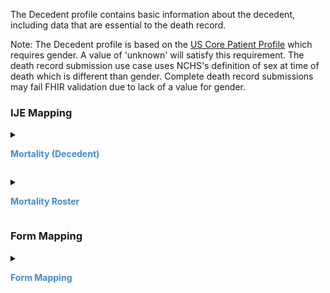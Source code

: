The Decedent profile contains basic information about the decedent, including data that are essential to the death record.

  Note: The Decedent profile is based on the [US Core Patient Profile](http://hl7.org/fhir/us/core/STU5.0.1/StructureDefinition-us-core-patient.html) which requires gender.  A value of 'unknown' will satisfy this requirement.
  The death record submission use case uses NCHS's definition of sex at time of death which is different than gender.  Complete death record submissions may fail FHIR validation
  due to lack of a value for gender.

### IJE Mapping

<style>
 .context-menu {cursor: context-menu; color: #438bca;}
 .context-menu:hover {opacity: 0.5;}
</style>
<details>

<summary>

<strong class='context-menu'> Mortality (Decedent) </strong>

</summary>
<table class='grid'>
<thead>
  <tr>
    <th style='text-align: center'><strong>Use Case</strong></th>
    <th><strong>#</strong></th>
    <th><strong>Description</strong></th>
    <th><strong>IJE Name</strong></th>
    <th><strong>Field</strong></th>
    <th><strong>Type</strong></th>
    <th><strong>Value Set/Comments</strong></th>
  </tr>
</thead>
<tbody>
<tr>
  <td style='text-align: center'>Mortality</td>
  <td>7</td>
  <td>Decedent's Legal Name--Given </td>
  <td>GNAME</td>
  <td>name.given , name.use = official</td>
  <td>string</td>
  <td>-</td>
</tr>
<tr>
  <td style='text-align: center'>Mortality</td>
  <td>8</td>
  <td>Decedent's Legal Name--Middle</td>
  <td>MNAME</td>
  <td>name.given , name.use = official (first letter)</td>
  <td>string</td>
  <td>-</td>
</tr>
<tr>
  <td style='text-align: center'>Mortality</td>
  <td>9</td>
  <td>Decedent's Legal Name--Last</td>
  <td>LNAME</td>
  <td>name.family , name.use = official. (absence is equivalent to 'UNKNOWN'.)</td>
  <td>string</td>
  <td>-</td>
</tr>
<tr>
  <td style='text-align: center'>Mortality</td>
  <td>10</td>
  <td>Decedent's Legal Name--Suffix</td>
  <td>SUFF</td>
  <td>name.suffix , name.use = official</td>
  <td>string</td>
  <td>-</td>
</tr>
<tr>
  <td style='text-align: center'>Mortality</td>
  <td>13</td>
  <td>Sex</td>
  <td>SEX</td>
  <td>extension[NVSS-SexAtDeath] </td>
  <td>codeable</td>
  <td><a href='ValueSet-vrdr-administrative-gender-vs.html'>AdministrativeGenderVS</a></td>
</tr>
<tr>
  <td style='text-align: center'>Mortality</td>
  <td>NA</td>
  <td>Gender</td>
  <td>*NO IJE MAPPING*</td>
  <td>gender</td>
  <td>codeable</td>
  <td><a href='ValueSet-vrdr-administrative-gender-vs.html'>AdministrativeGenderVS</a> - See <a href='{{site.data.fhir.ver.hl7fhirusvrcommonlibrary}}/usage.html#gender'>Note on Gender</a></td>
</tr>
<tr>
  <td style='text-align: center'>Mortality</td>
  <td>15</td>
  <td>Social Security Number</td>
  <td>SSN</td>
  <td>identifier.value where system = 'http://hl7.org/fhir/sid/us-ssn and type.coding.code="SS"</td>
  <td>string</td>
  <td>type.coding.code="SB" is deprecated but also supported for compatibility</td>
</tr>
<tr>
  <td style='text-align: center'>Mortality</td>
  <td>19</td>
  <td>Date of Birth--Year</td>
  <td>DOB_YR</td>
  <td>birthDate.value</td>
  <td>dateTime</td>
  <td>See <a href='{{site.data.fhir.ver.hl7fhirusvrcommonlibrary}}/usage.html#partial-dates-and-times'>PartialDatesAndTimes</a></td>
</tr>
<tr>
  <td style='text-align: center'>Mortality</td>
  <td>20</td>
  <td>Date of Birth--Month</td>
  <td>DOB_MO</td>
  <td>birthDate.value</td>
  <td>dateTime</td>
  <td>See <a href='{{site.data.fhir.ver.hl7fhirusvrcommonlibrary}}/usage.html#partial-dates-and-times'>PartialDatesAndTimes</a></td>
</tr>
<tr>
  <td style='text-align: center'>Mortality</td>
  <td>21</td>
  <td>Date of Birth--Day</td>
  <td>DOB_DY</td>
  <td>birthDate.value</td>
  <td>dateTime</td>
  <td>See <a href='{{site.data.fhir.ver.hl7fhirusvrcommonlibrary}}/usage.html#partial-dates-and-times'>PartialDatesAndTimes</a></td>
</tr>
<tr>
  <td style='text-align: center'>Mortality</td>
  <td>22</td>
  <td>Birthplace--Country</td>
  <td>BPLACE_CNT</td>
  <td>extension[patient-birthPlace].value[x].country </td>
  <td>string</td>
  <td><a href='{{site.data.fhir.ver.hl7fhirusvrcommonlibrary}}/ValueSet-ValueSet-birthplace-country-vr.html'>ValueSetBirthplaceCountryVitalRecords</a></td>
</tr>
<tr>
  <td style='text-align: center'>Mortality</td>
  <td>23</td>
  <td>State, U.S. Territory or Canadian Province of Birth - code</td>
  <td>BPLACE_ST</td>
  <td>extension[patient-birthPlace].value[x].state</td>
  <td>string</td>
  <td><a href='{{site.data.fhir.ver.hl7fhirusvrcommonlibrary}}/ValueSet-ValueSet-states-territories-provinces-vr.html'>ValueSetStatesTerritoriesAndProvincesVitalRecords</a></td>
</tr>
<tr>
  <td style='text-align: center'>Mortality</td>
  <td>24</td>
  <td>Decedent's Residence--City</td>
  <td>CITYC</td>
  <td>address.city.extension[cityCode]</td>
  <td>integer</td>
  <td>see <a href='{{site.data.fhir.ver.hl7fhirusvrcommonlibrary}}/usage.html#city-codes'>CityCodes</a></td>
</tr>
<tr>
  <td style='text-align: center'>Mortality</td>
  <td>25</td>
  <td>Decedent's Residence--County</td>
  <td>COUNTYC</td>
  <td>address.district.extension[districtCode]</td>
  <td>integer</td>
  <td>see <a href='{{site.data.fhir.ver.hl7fhirusvrcommonlibrary}}/usage.html#county-codes'>CountyCodes</a></td>
</tr>
<tr>
  <td style='text-align: center'>Mortality</td>
  <td>26</td>
  <td>State, U.S. Territory or Canadian Province of Decedent's residence - code</td>
  <td>STATEC</td>
  <td>address.state</td>
  <td>string</td>
  <td><a href='{{site.data.fhir.ver.hl7fhirusvrcommonlibrary}}/ValueSet-ValueSet-states-territories-provinces-vr.html'>ValueSetStatesTerritoriesAndProvincesVitalRecords</a></td>
</tr>
<tr>
  <td style='text-align: center'>Mortality</td>
  <td>27</td>
  <td>Decedent's Residence--Country</td>
  <td>COUNTRYC</td>
  <td>address.country</td>
  <td>string</td>
  <td><a href='{{site.data.fhir.ver.hl7fhirusvrcommonlibrary}}/ValueSet-ValueSet-residence-country-vr.html'>ValueSetResidenceCountryVitalRecords</a></td>
</tr>
<tr>
  <td style='text-align: center'>Mortality</td>
  <td>28</td>
  <td>Decedent's Residence--Inside City Limits</td>
  <td>LIMITS</td>
  <td>address.city.extension[withinCityLimits] </td>
  <td>codeable</td>
  <td><a href='{{site.data.fhir.ver.hl7fhirusvrcommonlibrary}}/ValueSet-ValueSet-yes-no-unknown-vr.html'>ValueSetYesNoUnknownVitalRecords</a></td>
</tr>
<tr>
  <td style='text-align: center'>Mortality</td>
  <td>29</td>
  <td>Marital Status</td>
  <td>MARITAL</td>
  <td>maritalStatus</td>
  <td>codeable</td>
  <td> <a href='{{site.data.fhir.ver.hl7fhirusvrcommonlibrary}}/ValueSet-ValueSet-marital-status-vr.html'>ValueSetMaritalStatusVitalRecords</a></td>
</tr>
<tr>
  <td style='text-align: center'>Mortality</td>
  <td>30</td>
  <td>Marital Status--Edit Flag</td>
  <td>MARITAL_BYPASS</td>
  <td>maritalStatus.extension[BypassEditFlag] </td>
  <td>codeable</td>
  <td><a href='ValueSet-vrdr-edit-bypass-0124-vs.html'>EditBypass0124VS</a></td>
</tr>
<tr>
  <td style='text-align: center'>Mortality</td>
  <td>143</td>
  <td>Decedent's spouse living at decedent's DOD?</td>
  <td>SPOUSELV</td>
  <td>extension[Spouse-Alive] </td>
  <td>codeable</td>
  <td> <a href='ValueSet-vrdr-spouse-alive-vs.html'>SpouseAliveVS</a></td>
</tr>
<tr>
  <td style='text-align: center'>Mortality</td>
  <td>146</td>
  <td>Decedent's Residence - Street number</td>
  <td>STNUM_R</td>
  <td>address.extension[stnum]</td>
  <td>string</td>
  <td>-</td>
</tr>
<tr>
  <td style='text-align: center'>Mortality</td>
  <td>147</td>
  <td>Decedent's Residence - Pre Directional</td>
  <td>PREDIR_R</td>
  <td>address.extension[predir]</td>
  <td>string</td>
  <td>-</td>
</tr>
<tr>
  <td style='text-align: center'>Mortality</td>
  <td>148</td>
  <td>Decedent's Residence - Street name</td>
  <td>STNAME_R</td>
  <td>address.extension[stname]</td>
  <td>string</td>
  <td>-</td>
</tr>
<tr>
  <td style='text-align: center'>Mortality</td>
  <td>149</td>
  <td>Decedent's Residence - Street designator</td>
  <td>STDESIG_R</td>
  <td>address.extension[stdesig]</td>
  <td>string</td>
  <td>-</td>
</tr>
<tr>
  <td style='text-align: center'>Mortality</td>
  <td>150</td>
  <td>Decedent's Residence - Post Directional</td>
  <td>POSTDIR_R</td>
  <td>address.extension[postdir]</td>
  <td>string</td>
  <td>-</td>
</tr>
<tr>
  <td style='text-align: center'>Mortality</td>
  <td>151</td>
  <td>Decedent's Residence - Unit or apt number</td>
  <td>UNITNUM_R</td>
  <td>address.extension[unitnum]</td>
  <td>string</td>
  <td>-</td>
</tr>
<tr>
  <td style='text-align: center'>Mortality</td>
  <td>152</td>
  <td>Decedent's Residence - City or Town name</td>
  <td>CITYTEXT_R</td>
  <td>address.city</td>
  <td>string</td>
  <td>-</td>
</tr>
<tr>
  <td style='text-align: center'>Mortality</td>
  <td>153</td>
  <td>Decedent's Residence - ZIP code</td>
  <td>ZIP9_R</td>
  <td>address.postalCode</td>
  <td>string</td>
  <td>-</td>
</tr>
<tr>
  <td style='text-align: center'>Mortality</td>
  <td>154</td>
  <td>Decedent's Residence - County</td>
  <td>COUNTYTEXT_R</td>
  <td>address.district</td>
  <td>string</td>
  <td>-</td>
</tr>
<tr>
  <td style='text-align: center'>Mortality</td>
  <td>155</td>
  <td>Decedent's Residence - State name</td>
  <td>STATETEXT_R </td>
  <td>address.state (expanded from 2 letter code)</td>
  <td>string</td>
  <td>See <a href='{{site.data.fhir.ver.hl7fhirusvrcommonlibrary}}/usage.html#state-literals'>StateLiterals</a></td>
</tr>
<tr>
  <td style='text-align: center'>Mortality</td>
  <td>156</td>
  <td>Decedent's Residence - COUNTRY name</td>
  <td>COUNTRYTEXT_R</td>
  <td>address.country (expanded from 2 letter code)</td>
  <td>string</td>
  <td>See <a href='{{site.data.fhir.ver.hl7fhirusvrcommonlibrary}}/usage.html#country-literals'>CountryLiterals</a></td>
</tr>
<tr>
  <td style='text-align: center'>Mortality</td>
  <td>157</td>
  <td>Long string address for decedent's place of residence same as above but allows states to choose the way they capture information.</td>
  <td>ADDRESS_R</td>
  <td>address.line[0]</td>
  <td>string</td>
  <td>-</td>
</tr>
<tr>
  <td style='text-align: center'>Mortality</td>
  <td>166</td>
  <td>Middle Name of Decedent </td>
  <td>DMIDDLE</td>
  <td>name.given , name.use = official</td>
  <td>string</td>
  <td>-</td>
</tr>
<tr>
  <td style='text-align: center'>Mortality</td>
  <td>194</td>
  <td>Decedent's Maiden Name</td>
  <td>DMAIDEN</td>
  <td>name.text , name.use = maiden</td>
  <td>string</td>
  <td>-</td>
</tr>
<tr>
  <td style='text-align: center'>Mortality</td>
  <td>195</td>
  <td>Decedent's Birth Place City - Code</td>
  <td>DBPLACECITYCODE</td>
  <td>extension[patient-birthPlace].value[x].city.extension[cityCode]</td>
  <td>integer</td>
  <td>see <a href='{{site.data.fhir.ver.hl7fhirusvrcommonlibrary}}/usage.html#city-codes'>CityCodes</a></td>
</tr>
<tr>
  <td style='text-align: center'>Mortality</td>
  <td>196</td>
  <td>Decedent's Birth Place City - Literal</td>
  <td>DBPLACECITY</td>
  <td>extension[patient-birthPlace].value[x].city</td>
  <td>string</td>
  <td>-</td>
</tr>
<tr>
  <td style='text-align: center'>Mortality</td>
  <td>201</td>
  <td>Informant's Relationship</td>
  <td>INFORMRELATE</td>
  <td>contact.relationship.text </td>
  <td>string (30 characters)</td>
  <td>-</td>
</tr>
<tr>
  <td style='text-align: center'>Mortality</td>
  <td>238</td>
  <td>State, U.S. Territory or Canadian Province of Birth - literal</td>
  <td>STATEBTH</td>
  <td>extension[patient-birthPlace].value[x].state or extension[patient-birthPlace].value[x].state.extension[nationalReportingJurisdictionId] if present    (expanded from 2 letter code)</td>
  <td>string</td>
  <td>See <a href='{{site.data.fhir.ver.hl7fhirusvrcommonlibrary}}/usage.html#state-literals'>StateLiterals</a></td>
</tr>
<tr>
  <td style='text-align: center'>Mortality</td>
  <td>246</td>
  <td>Marital Descriptor</td>
  <td>MARITAL_DESCRIP</td>
  <td>maritalStatus.text </td>
  <td>string</td>
  <td>-</td>
</tr>

</tbody>
</table>

</details>
<p></p>

<details>

<summary>

<strong class='context-menu'> Mortality Roster </strong>

</summary>
<table class='grid'>
<thead>
  <tr>
    <th style='text-align: center'><strong>Use Case</strong></th>
    <th><strong>#</strong></th>
    <th><strong>Description</strong></th>
    <th><strong>IJE Name</strong></th>
    <th><strong>Field</strong></th>
    <th><strong>Type</strong></th>
    <th><strong>Value Set/Comments</strong></th>
  </tr>
</thead>
<tbody>
<tr>
  <td style='text-align: center'>Mortality Roster</td>
  <td>1</td>
  <td>State, U.S. Territory or Canadian Province of Birth - literal</td>
  <td>STATEBTH</td>
  <td>extension[patient-birthPlace].value[x].state or extension[patient-birthPlace].value[x].state.extension[nationalReportingJurisdictionId] if present    (expanded from 2 letter code)</td>
  <td>string</td>
  <td>See <a href='{{site.data.fhir.ver.hl7fhirusvrcommonlibrary}}/usage.html#state-literals'>StateLiterals</a></td>
</tr>
<tr>
  <td style='text-align: center'>Mortality Roster</td>
  <td>2</td>
  <td>State, U.S. Territory or Canadian Province of Birth - code</td>
  <td>BPLACE_ST</td>
  <td>extension[patient-birthPlace].value[x].state or extension[patient-birthPlace].value[x].state.extension[nationalReportingJurisdictionId] if present </td>
  <td>string</td>
  <td><a href='{{site.data.fhir.ver.hl7fhirusvrcommonlibrary}}/ValueSet-ValueSet-jurisdiction-vr.html'>ValueSetJurisdictionVitalRecords</a></td>
</tr>
<tr>
  <td style='text-align: center'>Mortality Roster</td>
  <td>3</td>
  <td>Decedent's Legal Name--Given </td>
  <td>GNAME</td>
  <td>name.given , name.use = official</td>
  <td>string</td>
  <td>See <a href='usage.html#decedent-name'>Note on Decedent Name</a></td>
</tr>
<tr>
  <td style='text-align: center'>Mortality Roster</td>
  <td>4</td>
  <td>Decedent's Legal Name--Middle</td>
  <td>MIDNAME</td>
  <td>name.given , name.use = official (first letter)</td>
  <td>string</td>
  <td>See <a href='usage.html#decedent-name'>Note on Decedent Name</a></td>
</tr>
<tr>
  <td style='text-align: center'>Mortality Roster</td>
  <td>5</td>
  <td>Decedent's Legal Name--Last</td>
  <td>LNAME</td>
  <td>name.family , name.use = official</td>
  <td>string</td>
  <td>See <a href='usage.html#decedent-name'>Note on Decedent Name</a></td>
</tr>
<tr>
  <td style='text-align: center'>Mortality Roster</td>
  <td>11</td>
  <td>Date of Birth--Month</td>
  <td>DOB_MO</td>
  <td>birthDate.value</td>
  <td>dateTime</td>
  <td>See <a href='{{site.data.fhir.ver.hl7fhirusvrcommonlibrary}}/usage.html#partial-dates-and-times'>PartialDatesAndTimes</a></td>
</tr>
<tr>
  <td style='text-align: center'>Mortality Roster</td>
  <td>12</td>
  <td>Date of Birth--Day</td>
  <td>DOB_DY</td>
  <td>birthDate.value</td>
  <td>dateTime</td>
  <td>See <a href='{{site.data.fhir.ver.hl7fhirusvrcommonlibrary}}/usage.html#partial-dates-and-times'>PartialDatesAndTimes</a></td>
</tr>
<tr>
  <td style='text-align: center'>Mortality Roster</td>
  <td>13</td>
  <td>Date of Birth--Year</td>
  <td>DOB_YR</td>
  <td>birthDate.value</td>
  <td>dateTime</td>
  <td>See <a href='{{site.data.fhir.ver.hl7fhirusvrcommonlibrary}}/usage.html#partial-dates-and-times'>PartialDatesAndTimes</a></td>
</tr>
<tr>
  <td style='text-align: center'>Mortality Roster</td>
  <td>14</td>
  <td>Sex</td>
  <td>SEX</td>
  <td>extension[NVSS-SexAtDeath] </td>
  <td>codeable</td>
  <td><a href='ValueSet-vrdr-administrative-gender-vs.html'>AdministrativeGenderVS</a></td>
</tr>
<tr>
  <td style='text-align: center'>Mortality Roster</td>
  <td>NA</td>
  <td>Gender</td>
  <td>*NO IJE MAPPING*</td>
  <td>gender</td>
  <td>codeable</td>
  <td><a href='ValueSet-vrdr-administrative-gender-vs.html'>AdministrativeGenderVS</a> - See <a href='{{site.data.fhir.ver.hl7fhirusvrcommonlibrary}}/usage.html#gender'>Note on Gender</a></td>
</tr>
<tr>
  <td style='text-align: center'>Mortality Roster</td>
  <td>22</td>
  <td>Decedent's Suffix</td>
  <td>SUFF</td>
  <td>name.suffix , name.use = official</td>
  <td>string</td>
  <td>-</td>
</tr>
<tr>
  <td style='text-align: center'>Mortality Roster</td>
  <td>26</td>
  <td>Decedent's Maiden Name</td>
  <td>DMAIDEN</td>
  <td>name.text , name.use = maiden</td>
  <td>string</td>
  <td></td>
</tr>
<tr>
  <td style='text-align: center'>Mortality Roster</td>
  <td>27</td>
  <td>State, U.S. Territory or Canadian Province of Decedent's Residence - literal</td>
  <td>STATETEXT_R </td>
  <td>address.state (expanded from 2 letter code)</td>
  <td>string</td>
  <td>See <a href='{{site.data.fhir.ver.hl7fhirusvrcommonlibrary}}/usage.html#state-literals'>StateLiterals</a></td>
</tr>
<tr>
  <td style='text-align: center'>Mortality Roster</td>
  <td>28</td>
  <td>State, U.S. Territory or Canadian Province of Decedent's Residence - code</td>
  <td>STATEC</td>
  <td>address.state</td>
  <td>string</td>
  <td><a href='{{site.data.fhir.ver.hl7fhirusvrcommonlibrary}}/ValueSet-ValueSet-states-territories-provinces-vr.html'>ValueSetStatesTerritoriesAndProvincesVitalRecords</a></td>
</tr>
<tr>
  <td style='text-align: center'>Mortality Roster</td>
  <td>29</td>
  <td>Birthplace Country - Code</td>
  <td>BPLACE_CT</td>
  <td>extension[patient-birthPlace].value[x].country </td>
  <td>string</td>
  <td><a href='{{site.data.fhir.ver.hl7fhirusvrcommonlibrary}}/ValueSet-ValueSet-birthplace-country-vr.html'>ValueSetBirthplaceCountryVitalRecords</a>.</td>
</tr>
<tr>
  <td style='text-align: center'>Mortality Roster</td>
  <td>31</td>
  <td>Decedent's Residence Country - Code</td>
  <td>COUNTRYC</td>
  <td>address.country</td>
  <td>string</td>
  <td><a href='{{site.data.fhir.ver.hl7fhirusvrcommonlibrary}}/ValueSet-ValueSet-residence-country-vr.html'>ValueSetResidenceCountryVitalRecords</a></td>
</tr>
<tr>
  <td style='text-align: center'>Mortality Roster</td>
  <td>32</td>
  <td>Decedent's SSN (may be used by some jurisdictions when allowed by law, to match with the SSN contained with the birth record)</td>
  <td>SSN</td>
  <td>identifier.value where system = 'http://hl7.org/fhir/sid/us-ssn and type.coding.code="SS"</td>
  <td>string</td>
  <td>type.coding.code="SB" is deprecated but also supported for compatibility</td>
</tr>

</tbody>
</table>

</details>
<p></p>


### Form Mapping
<details>

<summary>

<strong class='context-menu' >Form Mapping</strong>

</summary>
<table class='grid'>
<thead>
  <tr>
    <th style='text-align: center'><strong>Item #</strong></th>
    <th><strong>Form Field</strong></th>
    <th><strong>FHIR Profile Field</strong></th>
    <th><strong>Reference</strong></th>
  </tr>
</thead>
<tbody>
<tr>
  <td style='text-align: center'>1</td>
  <td>Decedent's Legal Name</td>
  <td>name</td>
  <td><a href='https://www.cdc.gov/nchs/data/dvs/DEATH11-03final-ACC.pdf'> Certificate of Death</a></td>
</tr>
<tr>
  <td style='text-align: center'>2</td>
  <td>Sex</td>
  <td>extension:NVSS-SexAtDeath</td>
  <td><a href='https://www.cdc.gov/nchs/data/dvs/DEATH11-03final-ACC.pdf'> Certificate of Death</a></td>
</tr>
<tr>
  <td style='text-align: center'>3</td>
  <td>Social Security Number</td>
  <td>identifier:SSN</td>
  <td><a href='https://www.cdc.gov/nchs/data/dvs/DEATH11-03final-ACC.pdf'> Certificate of Death</a></td>
</tr>
<tr>
  <td style='text-align: center'>5</td>
  <td>Date of Birth</td>
  <td>birthDate</td>
  <td><a href='https://www.cdc.gov/nchs/data/dvs/DEATH11-03final-ACC.pdf'> Certificate of Death</a></td>
</tr>
<tr>
  <td style='text-align: center'>6</td>
  <td>Birthplace</td>
  <td>extension:birthPlace</td>
  <td><a href='https://www.cdc.gov/nchs/data/dvs/DEATH11-03final-ACC.pdf'> Certificate of Death</a></td>
</tr>
<tr>
  <td style='text-align: center'>7a</td>
  <td>Residence-State</td>
  <td>address.state</td>
  <td><a href='https://www.cdc.gov/nchs/data/dvs/DEATH11-03final-ACC.pdf'> Certificate of Death</a></td>
</tr>
<tr>
  <td style='text-align: center'>7b</td>
  <td>County</td>
  <td>address.district</td>
  <td><a href='https://www.cdc.gov/nchs/data/dvs/DEATH11-03final-ACC.pdf'> Certificate of Death</a></td>
</tr>
<tr>
  <td style='text-align: center'>7c</td>
  <td>City or Town</td>
  <td>address.city</td>
  <td><a href='https://www.cdc.gov/nchs/data/dvs/DEATH11-03final-ACC.pdf'> Certificate of Death</a></td>
</tr>
<tr>
  <td style='text-align: center'>7d</td>
  <td>Street and Number</td>
  <td>address.line</td>
  <td><a href='https://www.cdc.gov/nchs/data/dvs/DEATH11-03final-ACC.pdf'> Certificate of Death</a></td>
</tr>
<tr>
  <td style='text-align: center'>7e</td>
  <td>Apt No</td>
  <td>address.extension:unitnumber</td>
  <td><a href='https://www.cdc.gov/nchs/data/dvs/DEATH11-03final-ACC.pdf'> Certificate of Death</a></td>
</tr>
<tr>
  <td style='text-align: center'>7f</td>
  <td>Zip Code</td>
  <td>address.postalCode</td>
  <td><a href='https://www.cdc.gov/nchs/data/dvs/DEATH11-03final-ACC.pdf'> Certificate of Death</a></td>
</tr>
<tr>
  <td style='text-align: center'>7g</td>
  <td>Inside City Limits?</td>
  <td>address.extension:withinCityLimitsIndicator</td>
  <td><a href='https://www.cdc.gov/nchs/data/dvs/DEATH11-03final-ACC.pdf'> Certificate of Death</a></td>
</tr>
<tr>
  <td style='text-align: center'>9</td>
  <td>Marital Status at Time of Death</td>
  <td>maritalStatus</td>
  <td><a href='https://www.cdc.gov/nchs/data/dvs/DEATH11-03final-ACC.pdf'> Certificate of Death</a></td>
</tr>
<tr>
  <td style='text-align: center'>13a</td>
  <td>Informant's Name</td>
  <td>contact.name</td>
  <td><a href='https://www.cdc.gov/nchs/data/dvs/DEATH11-03final-ACC.pdf'> Certificate of Death</a></td>
</tr>
<tr>
  <td style='text-align: center'>13b</td>
  <td>Informant's Relationship to Decedent</td>
  <td>contact.type.text</td>
  <td><a href='https://www.cdc.gov/nchs/data/dvs/DEATH11-03final-ACC.pdf'> Certificate of Death</a></td>
</tr>
<tr>
  <td style='text-align: center'>13c</td>
  <td>Informant's Mailing Address</td>
  <td>contact.type.address</td>
  <td><a href='https://www.cdc.gov/nchs/data/dvs/DEATH11-03final-ACC.pdf'> Certificate of Death</a></td>
</tr>
</tbody>
</table>
